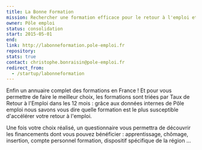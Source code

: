 ```yaml
---
title: La Bonne Formation
mission: Rechercher une formation efficace pour le retour à l'emploi et découvrir les financements possibles
owner: Pôle emploi
status: consolidation
start: 2015-05-01
end:
link: http://labonneformation.pole-emploi.fr
repository:
stats: true
contact: christophe.bonraisin@pole-emploi.fr
redirect_from:
  - /startup/labonneformation
---
```


Enfin un annuaire complet des formations en France ! Et pour vous permettre de faire le meilleur choix, les formations sont triées par Taux de Retour à l'Emploi dans les 12 mois : grâce aux données internes de Pôle emploi nous savons vous dire quelle formation est le plus susceptible d'accélérer votre retour à l'emploi.

Une fois votre choix réalisé, un questionnaire vous permettra de découvrir les financements dont vous pouvez bénéficier : apprentissage, chômage, insertion, compte personnel formation, dispositif spécifique de la région …
